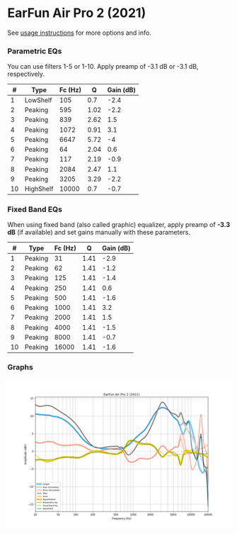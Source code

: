 # EarFun Air Pro 2 (2021)
See [usage instructions](https://github.com/jaakkopasanen/AutoEq#usage) for more options and info.

### Parametric EQs
You can use filters 1-5 or 1-10. Apply preamp of -3.1 dB or -3.1 dB, respectively.

|   # | Type      |   Fc (Hz) |    Q |   Gain (dB) |
|-----|-----------|-----------|------|-------------|
|   1 | LowShelf  |       105 | 0.7  |        -2.4 |
|   2 | Peaking   |       595 | 1.02 |        -2.2 |
|   3 | Peaking   |       839 | 2.62 |         1.5 |
|   4 | Peaking   |      1072 | 0.91 |         3.1 |
|   5 | Peaking   |      6647 | 5.72 |        -4   |
|   6 | Peaking   |        64 | 2.04 |         0.6 |
|   7 | Peaking   |       117 | 2.19 |        -0.9 |
|   8 | Peaking   |      2084 | 2.47 |         1.1 |
|   9 | Peaking   |      3205 | 3.29 |        -2.2 |
|  10 | HighShelf |     10000 | 0.7  |        -0.7 |

### Fixed Band EQs
When using fixed band (also called graphic) equalizer, apply preamp of **-3.3 dB** (if available) and set gains manually with these parameters.

|   # | Type    |   Fc (Hz) |    Q |   Gain (dB) |
|-----|---------|-----------|------|-------------|
|   1 | Peaking |        31 | 1.41 |        -2.9 |
|   2 | Peaking |        62 | 1.41 |        -1.2 |
|   3 | Peaking |       125 | 1.41 |        -1.4 |
|   4 | Peaking |       250 | 1.41 |         0.6 |
|   5 | Peaking |       500 | 1.41 |        -1.6 |
|   6 | Peaking |      1000 | 1.41 |         3.2 |
|   7 | Peaking |      2000 | 1.41 |         1.5 |
|   8 | Peaking |      4000 | 1.41 |        -1.5 |
|   9 | Peaking |      8000 | 1.41 |        -0.7 |
|  10 | Peaking |     16000 | 1.41 |        -1.6 |

### Graphs
![](./EarFun%20Air%20Pro%202%20(2021).png)

